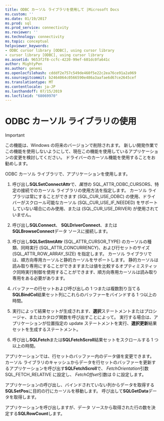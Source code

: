 ```yaml
---
title: ODBC カーソル ライブラリを使用して |Microsoft Docs
ms.custom: ''
ms.date: 01/19/2017
ms.prod: sql
ms.prod_service: connectivity
ms.reviewer: ''
ms.technology: connectivity
ms.topic: conceptual
helpviewer_keywords:
- ODBC cursor library [ODBC], using cursor library
- cursor library [ODBC], using cursor library
ms.assetid: 9653f2f8-ccfc-4220-99ef-601dc0fa641c
author: MightyPen
ms.author: genemi
ms.openlocfilehash: cdddf2e757c549de460f5e22c2ea76ce91a2a969
ms.sourcegitcommit: b2464064c0566590e486a3aafae6d67ce2645cef
ms.translationtype: MT
ms.contentlocale: ja-JP
ms.lasthandoff: 07/15/2019
ms.locfileid: "68069970"
---
```

# <a name="using-the-odbc-cursor-library"></a>ODBC カーソル ライブラリの使用
> [!IMPORTANT]  
>  この機能は、Windows の将来のバージョンで削除されます。 新しい開発作業でこの機能を使用しないようにして、現在この機能を使用しているアプリケーションの変更を検討してください。 ドライバーのカーソル機能を使用することをお勧めします。  
  
 ODBC カーソル ライブラリで、アプリケーションを使用します。  
  
1.  呼び出し**SQLSetConnectAttr**で、*属性*の SQL_ATTR_ODBC_CURSORS、特定の接続でのカーソル ライブラリの使用方法を指定します。 カーソル ライブラリは常にすることができます (SQL_CUR_USE_ODBC) の使用、ドライバーがスクロール可能なカーソル (SQL_CUR_USE_IF_NEEDED) をサポートしていない場合にのみ使用、または (SQL_CUR_USE_DRIVER) が使用されていません。  
  
2.  呼び出し**SQLConnect**、 **SQLDriverConnect**、または**SQLBrowseConnect**データ ソースに接続します。  
  
3.  呼び出し**SQLSetStmtAttr** (SQL_ATTR_CURSOR_TYPE) のカーソルの種類、同時実行 (SQL_ATTR_CONCURRENCY)、および行セットのサイズ (SQL_ATTR_ROW_ARRAY_SIZE) を指定します。 カーソル ライブラリでは、順方向専用カーソルと静的カーソルをサポートします。 静的カーソルは読み取り専用にすることができますまたは値を比較するオプティミスティック同時実行制御を使用することができます、順方向専用カーソルは読み取り専用をある必要があります。  
  
4.  バッファーの行セットおよび呼び出しの 1 つまたは複数割り当てる**SQLBindCol**結果セット列にこれらのバッファーをバインドする 1 つ以上の時間。  
  
5.  実行によって結果セットが生成されます、**選択**ステートメントまたはプロシージャ、またはカタログ関数を呼び出すことによって。 実行する場合は、アプリケーションが位置指定の update ステートメントを実行、**選択更新**結果セットを生成するステートメント。  
  
6.  呼び出し**SQLFetch**または**SQLFetchScroll**結果セットをスクロールする 1 つ以上の時間。  
  
 アプリケーションでは、行セットのバッファー内のデータ値を変更できます。 カーソル ライブラリのキャッシュからデータを行セットのバッファーを更新するアプリケーションを呼び出す**SQLFetchScroll**で、 *FetchOrientation*引数 SQL_FETCH_RELATIVE に設定し、 *FetchOffset*引数は 0 に設定します。  
  
 アプリケーションの呼び出し、バインドされていない列からデータを取得する**SQLSetPos**に目的の行にカーソルを移動します。 呼び出して**SQLGetData**データを取得します。  
  
 アプリケーションを呼び出しますが、データ ソースから取得された行の数を決定する**SQLRowCount**します。
